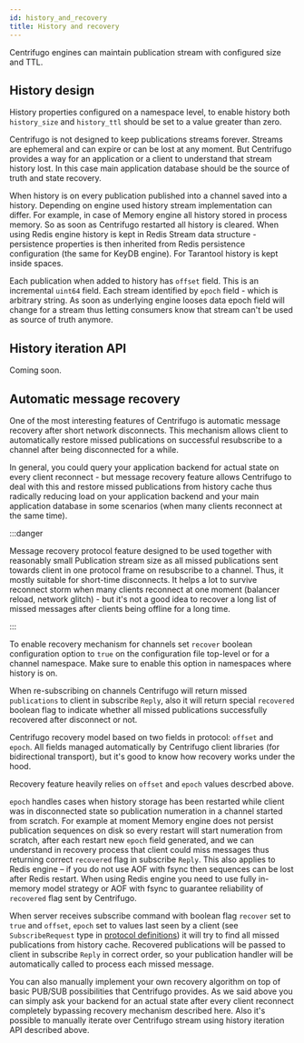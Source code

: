 ```yaml
---
id: history_and_recovery
title: History and recovery
---
```


Centrifugo engines can maintain publication stream with configured size and TTL.

## History design

History properties configured on a namespace level, to enable history both `history_size` and `history_ttl` should be set to a value greater than zero. 

Centrifugo is not designed to keep publications streams forever. Streams are ephemeral and can expire or can be lost at any moment. But Centrifugo provides a way for an application or a client to understand that stream history lost. In this case main application database should be the source of truth and state recovery.

When history is on every publication published into a channel saved into a history. Depending on engine used history stream implementation can differ. For example, in case of Memory engine all history stored in process memory. So as soon as Centrifugo restarted all history is cleared. When using Redis engine history is kept in Redis Stream data structure - persistence properties is then inherited from Redis persistence configuration (the same for KeyDB engine). For Tarantool history is kept inside spaces.

Each publication when added to history has `offset` field. This is an incremental `uint64` field. Each stream identified by `epoch` field - which is arbitrary string. As soon as underlying engine looses data epoch field will change for a stream thus letting consumers know that stream can't be used as source of truth anymore.

## History iteration API

Coming soon.

## Automatic message recovery

One of the most interesting features of Centrifugo is automatic message recovery after short network disconnects. This mechanism allows client to automatically restore missed publications on successful resubscribe to a channel after being disconnected for a while.

In general, you could query your application backend for actual state on every client reconnect - but message recovery feature allows Centrifugo to deal with this and restore missed publications from history cache thus radically reducing load on your application backend and your main application database in some scenarios (when many clients reconnect at the same time).

:::danger

Message recovery protocol feature designed to be used together with reasonably small Publication stream size as all missed publications sent towards client in one protocol frame on resubscribe to a channel. Thus, it mostly suitable for short-time disconnects. It helps a lot to survive reconnect storm when many clients reconnect at one moment (balancer reload, network glitch) - but it's not a good idea to recover a long list of missed messages after clients being offline for a long time.

:::

To enable recovery mechanism for channels set `recover` boolean configuration option to `true` on the configuration file top-level or for a channel namespace. Make sure to enable this option in namespaces where history is on.

When re-subscribing on channels Centrifugo will return missed `publications` to client in subscribe `Reply`, also it will return special `recovered` boolean flag to indicate whether all missed publications successfully recovered after disconnect or not.

Centrifugo recovery model based on two fields in protocol: `offset` and `epoch`. All fields managed automatically by Centrifugo client libraries (for bidirectional transport), but it's good to know how recovery works under the hood.

Recovery feature heavily relies on `offset` and `epoch` values descrbed above.

`epoch` handles cases when history storage has been restarted while client was in disconnected state so publication numeration in a channel started from scratch. For example at moment Memory engine does not persist publication sequences on disk so every restart will start numeration from scratch, after each restart new `epoch` field generated, and we can understand in recovery process that client could miss messages thus returning correct `recovered` flag in subscribe `Reply`. This also applies to Redis engine – if you do not use AOF with fsync then sequences can be lost after Redis restart. When using Redis engine you need to use fully in-memory model strategy or AOF with fsync to guarantee reliability of `recovered` flag sent by Centrifugo.

When server receives subscribe command with boolean flag `recover` set to `true` and `offset`, `epoch` set to values last seen by a client (see `SubscribeRequest` type in [protocol definitions](https://github.com/centrifugal/protocol/blob/master/definitions/client.proto)) it will try to find all missed publications from history cache. Recovered publications will be passed to client in subscribe `Reply` in correct order, so your publication handler will be automatically called to process each missed message.

You can also manually implement your own recovery algorithm on top of basic PUB/SUB possibilities that Centrifugo provides. As we said above you can simply ask your backend for an actual state after every client reconnect completely bypassing recovery mechanism described here. Also it's possible to manually iterate over Centrifugo stream using history iteration API described above. 

